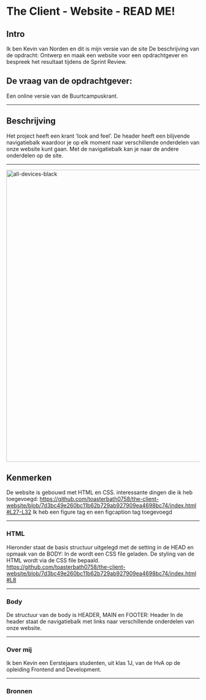 # The Client - Website - READ ME!

## Intro
Ik ben Kevin van Norden en dit is mijn versie van de site
De beschrijving van de opdracht:
Ontwerp en maak een website voor een opdrachtgever en bespreek het resultaat tijdens de Sprint Review.
## De vraag van de opdrachtgever:
Een online versie van de Buurtcampuskrant.
<hr>


## Beschrijving
Het project heeft een krant ‘look and feel’.
De header heeft een blijvende navigatiebalk waardoor je op elk moment naar verschillende onderdelen van onze website kunt gaan.
Met de navigatiebalk kan je naar de andere onderdelen op de site.
<hr>
<img width="1800" height="760" alt="all-devices-black" src="https://github.com/user-attachments/assets/47bda993-7510-4bd8-ac9c-81ce00a70ad1" />


## Kenmerken
De website is gebouwd met HTML en CSS.
interessante dingen die ik heb toegevoegd:
https://github.com/toasterbath0758/the-client-website/blob/7d3bc49e260bc11b62b729ab927909ea4698bc74/index.html#L27-L32
Ik heb een figure tag en een figcaption tag toegevoegd
<hr>

### HTML
Hieronder staat de basis structuur uitgelegd met de setting in de HEAD en opmaak van de BODY:
In de <head> wordt een CSS file geladen. De styling van de HTML wordt via de CSS file bepaald.
https://github.com/toasterbath0758/the-client-website/blob/7d3bc49e260bc11b62b729ab927909ea4698bc74/index.html#L8
<hr>

### Body
De structuur van de body is HEADER, MAIN en FOOTER:
Header
In de header staat de navigatiebalk met links naar verschillende onderdelen van onze website.
<hr>

### Over mij
Ik ben Kevin een Eerstejaars studenten, uit klas 1J, van de HvA op de opleiding Frontend and Development.
<hr>

### Bronnen

